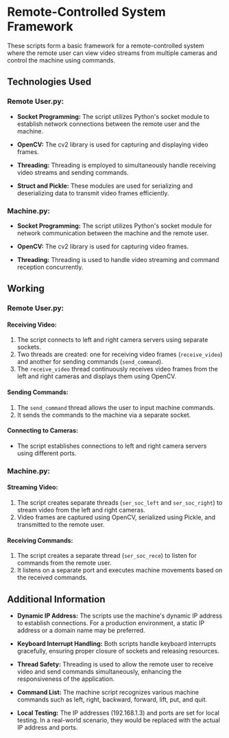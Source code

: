 # Remote-Controlled System Framework

These scripts form a basic framework for a remote-controlled system where the remote user can view video streams from multiple cameras and control the machine using commands.

## Technologies Used

### Remote User.py:

- **Socket Programming:** The script utilizes Python's socket module to establish network connections between the remote user and the machine.

- **OpenCV:** The cv2 library is used for capturing and displaying video frames.

- **Threading:** Threading is employed to simultaneously handle receiving video streams and sending commands.

- **Struct and Pickle:** These modules are used for serializing and deserializing data to transmit video frames efficiently.

### Machine.py:

- **Socket Programming:** The script utilizes Python's socket module for network communication between the machine and the remote user.

- **OpenCV:** The cv2 library is used for capturing video frames.

- **Threading:** Threading is used to handle video streaming and command reception concurrently.

## Working

### Remote User.py:

#### Receiving Video:

1. The script connects to left and right camera servers using separate sockets.
2. Two threads are created: one for receiving video frames (`receive_video`) and another for sending commands (`send_command`).
3. The `receive_video` thread continuously receives video frames from the left and right cameras and displays them using OpenCV.

#### Sending Commands:

1. The `send_command` thread allows the user to input machine commands.
2. It sends the commands to the machine via a separate socket.

#### Connecting to Cameras:

- The script establishes connections to left and right camera servers using different ports.

### Machine.py:

#### Streaming Video:

1. The script creates separate threads (`ser_soc_left` and `ser_soc_right`) to stream video from the left and right cameras.
2. Video frames are captured using OpenCV, serialized using Pickle, and transmitted to the remote user.

#### Receiving Commands:

1. The script creates a separate thread (`ser_soc_rece`) to listen for commands from the remote user.
2. It listens on a separate port and executes machine movements based on the received commands.

## Additional Information

- **Dynamic IP Address:** The scripts use the machine's dynamic IP address to establish connections. For a production environment, a static IP address or a domain name may be preferred.

- **Keyboard Interrupt Handling:** Both scripts handle keyboard interrupts gracefully, ensuring proper closure of sockets and releasing resources.

- **Thread Safety:** Threading is used to allow the remote user to receive video and send commands simultaneously, enhancing the responsiveness of the application.

- **Command List:** The machine script recognizes various machine commands such as left, right, backward, forward, lift, put, and quit.

- **Local Testing:** The IP addresses (192.168.1.3) and ports are set for local testing. In a real-world scenario, they would be replaced with the actual IP address and ports.
